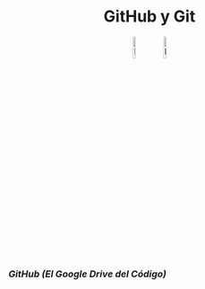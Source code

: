 <h1 align="center">GitHub y Git</h1>

<div align="center">

<img src="https://upload.wikimedia.org/wikipedia/commons/9/91/Octicons-mark-github.svg" alt="Logo de GitHub" class="logo" width="10%">

<img src="https://upload.wikimedia.org/wikipedia/commons/thumb/e/e0/Git-logo.svg/1280px-Git-logo.svg.png" alt="Logo de Git" class="logo" width="10%">

</div>

***<h3>GitHub (El Google Drive del Código)</h3>***

